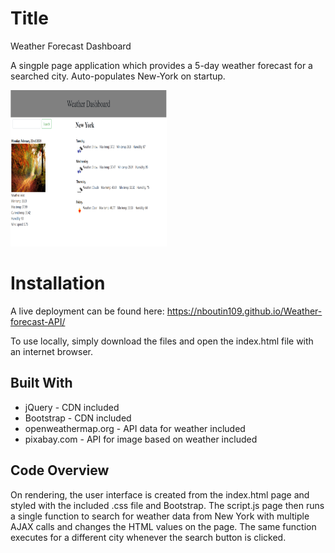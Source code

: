 # Title
<p>Weather Forecast Dashboard</p>
<p>A singple page application which provides a 5-day weather forecast for a searched city. Auto-populates New-York on startup.</p>
<a href="https://nboutin109.github.io/Weather-forecast-API/"><img src="Capture6.PNG" height="250px" width="250px"/> </a>

# Installation
<p>A live deployment can be found here: <a href="https://nboutin109.github.io/Weather-forecast-API/">https://nboutin109.github.io/Weather-forecast-API/</a></p>
<p>To use locally, simply download the files and open the index.html file with an internet browser. </p>

## Built With
<ul>
<li>jQuery - CDN included</li>
<li>Bootstrap - CDN included</li>
<li>openweathermap.org - API data for weather included</li>
<li>pixabay.com - API for image based on weather included</li>
</ul>

## Code Overview
On rendering, the user interface is created from the index.html page and styled with the included .css file and Bootstrap. The script.js page then runs a single function to search for weather data from New York with multiple AJAX calls and changes the HTML values on the page. The same function executes for a different city whenever the search button is clicked.